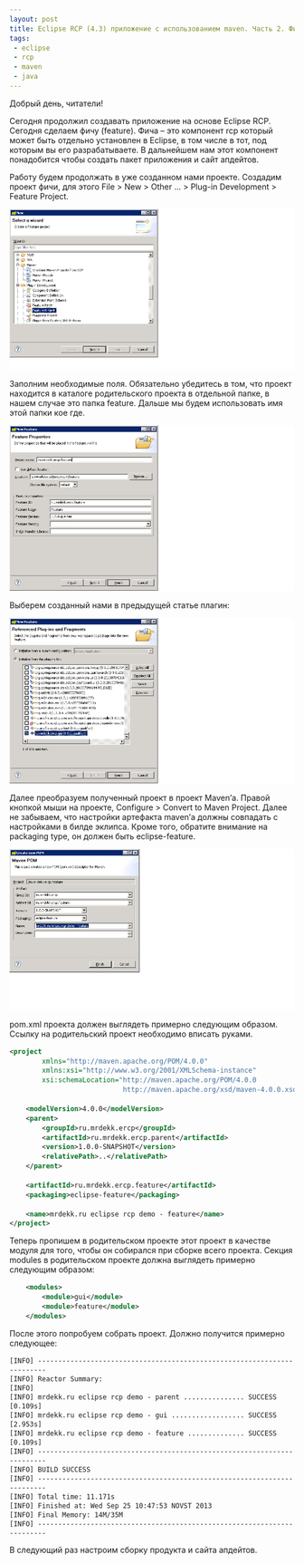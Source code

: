 ```yaml
---
layout: post
title: Eclipse RCP (4.3) приложение с использованием maven. Часть 2. Фича!
tags:
 - eclipse
 - rcp
 - maven
 - java
---
```


Добрый день, читатели!

Сегодня продолжил создавать приложение на основе Eclipse RCP. Сегодня сделаем фичу (feature). Фича – это компонент rcp который может быть отдельно установлен в Eclipse, в том числе в тот, под которым вы его разрабатываете. В дальнейшем нам этот компонент понадобится чтобы создать пакет приложения и сайт апдейтов.

Работу будем продолжать в уже созданном нами проекте. Создадим проект фичи, для этого File > New > Other ... > Plug-in Development > Feature Project.

![new feature project](/media/images/ercp2_1.png)

Заполним необходимые поля. Обязательно убедитесь в том, что проект находится в каталоге родительского проекта в отдельной папке, в нашем случае это папка feature. Дальше мы будем использовать имя этой папки кое где.

![new feature project](/media/images/ercp2_2.png)

Выберем созданный нами в предыдущей статье плагин:

![new feature project](/media/images/ercp2_3.png)

Далее преобразуем полученный проект в проект Maven’а. Правой кнопкой мыши на проекте, Configure > Convert to Maven Project. Далее не забываем, что настройки артефакта maven’а должны совпадать с настройками в билде эклипса. Кроме того, обратите внимание на packaging type, он должен быть eclipse-feature.

![convert to maven](/media/images/ercp2_4.png)

pom.xml проекта должен выглядеть примерно следующим образом. Ссылку на родительский проект необходимо вписать руками.

``` xml
<project
        xmlns="http://maven.apache.org/POM/4.0.0"
        xmlns:xsi="http://www.w3.org/2001/XMLSchema-instance"
        xsi:schemaLocation="http://maven.apache.org/POM/4.0.0
                            http://maven.apache.org/xsd/maven-4.0.0.xsd" >

    <modelVersion>4.0.0</modelVersion>
    <parent>
        <groupId>ru.mrdekk.ercp</groupId>
        <artifactId>ru.mrdekk.ercp.parent</artifactId>
        <version>1.0.0-SNAPSHOT</version>
        <relativePath>..</relativePath>
    </parent>

    <artifactId>ru.mrdekk.ercp.feature</artifactId>
    <packaging>eclipse-feature</packaging>

    <name>mrdekk.ru eclipse rcp demo - feature</name>
</project>
```

Теперь пропишем в родительском проекте этот проект в качестве модуля для того, чтобы он собирался при сборке всего проекта. Секция modules в родительском проекте должна выглядеть примерно следующим образом:

``` xml
    <modules>
        <module>gui</module>
        <module>feature</module>
    </modules>
```

После этого попробуем собрать проект. Должно получится примерно следующее:

```
[INFO] ------------------------------------------------------------------------
[INFO] Reactor Summary:
[INFO]
[INFO] mrdekk.ru eclipse rcp demo - parent ............... SUCCESS [0.109s]
[INFO] mrdekk.ru eclipse rcp demo - gui .................. SUCCESS [2.953s]
[INFO] mrdekk.ru eclipse rcp demo - feature .............. SUCCESS [0.109s]
[INFO] ------------------------------------------------------------------------
[INFO] BUILD SUCCESS
[INFO] ------------------------------------------------------------------------
[INFO] Total time: 11.171s
[INFO] Finished at: Wed Sep 25 10:47:53 NOVST 2013
[INFO] Final Memory: 14M/35M
[INFO] ------------------------------------------------------------------------
```

В следующий раз настроим сборку продукта и сайта апдейтов.
